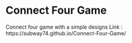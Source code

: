 <h1> Connect Four Game </h1>
 Connect four game with a simple designs 
Link : https://subway74.github.io/Connect-Four-Game/
